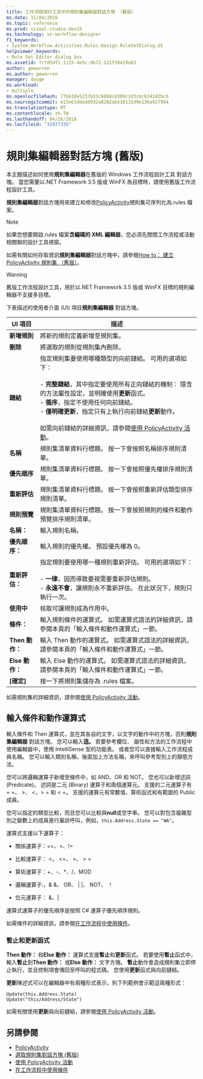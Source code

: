 ```yaml
---
title: 工作流程設計工具中的規則集編輯器對話方塊 （舊版）
ms.date: 11/04/2016
ms.topic: reference
ms.prod: visual-studio-dev15
ms.technology: vs-workflow-designer
f1_keywords:
- System.Workflow.Activities.Rules.Design.RuleSetDialog.UI
helpviewer_keywords:
- Rule Set Editor dialog box
ms.assetid: 7cfd5df1-1115-4e5c-9b72-121f39419e83
author: gewarren
ms.author: gewarren
manager: douge
ms.workload:
- multiple
ms.openlocfilehash: 77bb10e5237b33c60b0cd309c2d3c6c634182bc6
ms.sourcegitcommit: e13e61ddea6032a8282abe16131d9e136a927984
ms.translationtype: MT
ms.contentlocale: zh-TW
ms.lasthandoff: 04/26/2018
ms.locfileid: "31977335"
---
```

# <a name="rule-set-editor-dialog-box-legacy"></a>規則集編輯器對話方塊 (舊版)

本主題描述如何使用**規則集編輯器**在舊版的 Windows 工作流程設計工具 對話方塊。 當您需要以.NET Framework 3.5 版或 WinFX 為目標時，請使用舊版工作流程設計工具。

**規則集編輯器**對話方塊用來建立和修改[PolicyActivity](http://go.microsoft.com/fwlink?LinkID=65019)規則集可序列化為.rules 檔案。

> [!NOTE]
> 如果您想要開啟.rules 檔案**含編碼的 XML 編輯器**，您必須先關閉工作流程或活動相關聯的設計工具視窗。

如需有關如何存取資訊**規則集編輯器**對話方塊中，請參閱[How to： 建立 PolicyActivity 規則集 （舊版）](../workflow-designer/how-to-create-a-policyactivity-rule-set-legacy.md)。

> [!WARNING]
> 舊版工作流程設計工具，用於以.NET Framework 3.5 版或 WinFX 目標的規則編輯器不支援多目標。

下表描述的使用者介面 (UI) 項目**規則集編輯器** 對話方塊。

|UI 項目|描述|
|----------------|-----------------|
|**新增規則**|將新的規則定義新增至規則集。|
|**刪除**|將選取的規則從規則集內刪除。|
|**鏈結**|指定規則集要使用哪種類型的向前鏈結。 可用的選項如下：<br /><br /> -   **完整鏈結**，其中指定要使用所有正向鏈結的機制： 隱含的方法屬性設定，並明確使用**更新**函式。<br />-   **循序**，指定不使用任何向前鏈結。<br />-   **僅明確更新**，指定只有上執行向前鏈結**更新**動作。<br /><br /> 如需向前鏈結的詳細資訊，請參閱[使用 PolicyActivity 活動](http://go.microsoft.com/fwlink?LinkID=65004)。|
|**名稱**|規則集清單資料行標題。 按一下會按照名稱排序規則清單。|
|**優先順序**|規則集清單資料行標題。 按一下會按照優先權排序規則清單。|
|**重新評估**|規則集清單資料行標題。 按一下會按照重新評估類型排序規則清單。|
|**規則預覽**|規則集清單資料行標題。 按一下會按照規則的條件和動作預覽排序規則清單。|
|**名稱：**|輸入規則名稱。|
|**優先順序：**|輸入規則的優先權。 預設優先權為 0。|
|**重新評估：**|指定規則要使用哪一種規則重新評估。 可用的選項如下：<br /><br /> -   **一律**，因而導致要視需要重新評估規則。<br />-   **永遠不會**，讓規則永不重新評估。 在此狀況下，規則只執行一次。|
|**使用中**|核取可讓規則成為作用中。|
|**條件：**|輸入規則條件的運算式。 如需運算式語法的詳細資訊，請參閱本頁的「輸入條件和動作運算式」一節。|
|**Then 動作：**|輸入 Then 動作的運算式。 如需運算式語法的詳細資訊，請參閱本頁的「輸入條件和動作運算式」一節。|
|**Else 動作：**|輸入 Else 動作的運算式。 如需運算式語法的詳細資訊，請參閱本頁的「輸入條件和動作運算式」一節。|
|**[確定]**|按一下將規則集儲存為 .rules 檔案。|

 如需規則集的詳細資訊，請參閱[使用 PolicyActivity 活動](http://go.microsoft.com/fwlink?LinkID=65004)。

## <a name="entering-condition-and-action-expressions"></a>輸入條件和動作運算式
 輸入條件和 Then 運算式，並在其各自的文字，以文字的動作中的方塊，否則**規則集編輯器** 對話方塊。 您可以輸入**這。** 若要參考欄位、 屬性和方法的工作流程中使用編輯器中，使用 IntelliSense 型的功能表。 或者您可以直接輸入工作流程成員名稱。 您可以輸入類別名稱，後面加上方法名稱，來呼叫參考型別上的靜態方法。

 您可以將邏輯運算子新增至條件中，如 AND、OR 和 NOT。 您也可以新增述詞 (Predicate)。 述詞是二元 (Binary) 運算子和兩個運算元。 支援的二元運算子有 = =、 >、 \<，> = 和 < =。 支援的運算元有常數值、算術函式和有範圍的 Public 成員。

 您可以指定的類型比較，而且您可以比較與**null**或空字串。 您可以對包含複雜型別之變數上的成員進行巢狀呼叫，例如，`this.Address.State == "WA"`。

 運算式支援以下運算子：

-   關係運算子：==、=、!=

-   比較運算子： <， \<=、 >、 > =

-   算術運算子：+、-、*、/、MOD

-   邏輯運算子:，& &、 OR、 &#124; &#124;、 NOT、 ！

-   位元運算子： &、&#124;

 運算式運算子的優先順序是按照 C# 運算子優先順序規則。

 如需條件的詳細資訊，請參閱[在工作流程中使用條件](http://msdn.microsoft.com/en-us/541211f5-d382-4810-894f-71f00b34fa77)。

### <a name="halt-and-update-functions"></a>暫止和更新函式
 **Then 動作：** 和**Else 動作：** 運算式支援**暫止**和**更新**函式。 若要使用**暫止**函式中，輸入**暫止**到**Then 動作：** 或**Else 動作：** 文字方塊。 **暫止**動作會造成規則集立即停止執行，並且控制項會傳回至呼叫的程式碼。 您使用**更新**函式與向前鏈結。

 **更新**陳述式可以在編輯器中有兩種形式表示，則下列範例會示範這兩種形式：

```
Update(this.Address.State)
Update("this/Address/State")
```

 如需有關使用**更新**與向前鏈結，請參閱[使用 PolicyActivity 活動](http://go.microsoft.com/fwlink?LinkID=65004)。

## <a name="see-also"></a>另請參閱

- [PolicyActivity](http://go.microsoft.com/fwlink?LinkID=65019)
- [選取規則集對話方塊 (舊版)](../workflow-designer/select-rule-set-dialog-box-legacy.md)
- [使用 PolicyActivity 活動](http://go.microsoft.com/fwlink?LinkID=65004)
- [在工作流程中使用條件](http://go.microsoft.com/fwlink?LinkID=65009)